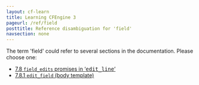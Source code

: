 ```yaml
---
layout: cf-learn
title: Learning CFEngine 3
pageurl: /ref/field
posttitle: Reference disambiguation for 'field'
navsection: none
---
```


The term 'field' could refer to several sections in the documentation. Please choose one:

- [7.8 <code>field_edits</code> promises in &lsquo;<samp><span class="samp">edit_line</span></samp>&rsquo;](https://cfengine.com/manuals/cf3-reference.html#field_edits-in-edit_line-promises)
- [7.8.1 <code>edit_field</code> (body template)](https://cfengine.com/manuals/cf3-reference.html#edit_field-in-field_edits)
